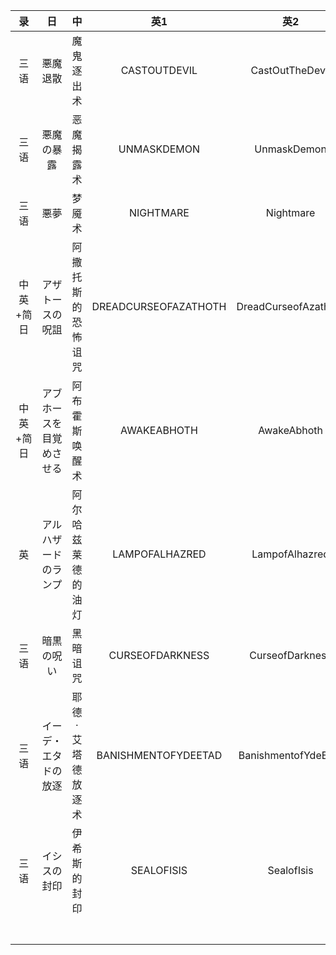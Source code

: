 |录|日|中|英1|英2|
|:-:|:-:|:-:|:-:|:-:|
|三语|悪魔退散|魔鬼逐出术|CASTOUTDEVIL|CastOutTheDevil|
|三语|悪魔の暴露|恶魔揭露术|UNMASKDEMON|UnmaskDemon|
|三语|悪夢|梦魇术|NIGHTMARE|Nightmare|
|中英+简日|アザトースの呪詛|阿撒托斯的恐怖诅咒|DREADCURSEOFAZATHOTH|DreadCurseofAzathoth|
|中英+简日|アブホースを目覚めさせる|阿布霍斯唤醒术|AWAKEABHOTH|AwakeAbhoth|
|英|アルハザードのランプ|阿尔哈兹莱德的油灯|LAMPOFALHAZRED|LampofAlhazred|
|三语|暗黒の呪い|黑暗诅咒|CURSEOFDARKNESS|CurseofDarkness|
|三语|イーデ・エタドの放逐|耶德·艾塔德放逐术|BANISHMENTOFYDEETAD|BanishmentofYdeEtad|
|三语|イシスの封印|伊希斯的封印|SEALOFISIS|SealofIsis|
||||||
||||||
||||||
||||||
||||||
||||||
||||||
